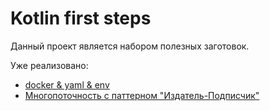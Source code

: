 # Kotlin first steps
Данный проект является набором полезных заготовок. 

Уже реализовано:
* [docker & yaml & env](01-docker)
* [Многопоточность с паттерном "Издатель-Подписчик"](02-threading)